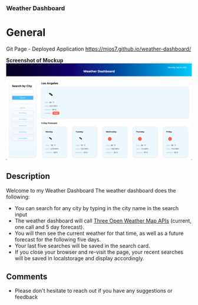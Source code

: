 ### Weather Dashboard

# General

Git Page - Deployed Application
https://mjos7.github.io/weather-dashboard/

**Screenshot of Mockup**
![Screenshot of Mockup](./assets/img/weather-dashboard-mockup.png?raw=true)

## Description

Welcome to my Weather Dashboard
The weather dashboard does the following:

- You can search for any city by typing in the city name in the search input
- The weather dashboard will call [Three Open Weather Map APIs](https://openweathermap.org/api) (current, one call and 5 day forecast).
- You will then see the current weather for that time, as well as a future forecast for the following five days.
- Your last five searches will be saved in the search card.
- If you close your browser and re-visit the page, your recent searches will be saved in localstorage and display accordingly.

## Comments

- Please don't hesitate to reach out if you have any suggestions or feedback
